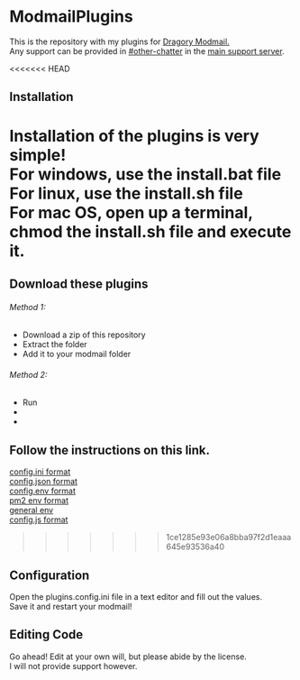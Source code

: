 # ModmailPlugins  
This is the repository with my plugins for [Dragory Modmail.](https://github.com/Dragory/modmailbot)  
Any support can be provided in [#other-chatter](https://discord.com/channels/621406760430731325/621407021484212226) in the [main support server](https://discord.gg/vRuhG9R).  

<<<<<<< HEAD
## Installation
Installation of the plugins is very simple!  
For windows, use the install.bat file  
For linux, use the install.sh file  
For mac OS, open up a terminal, chmod the install.sh file and execute it.  
=======
## Download these plugins
###### Method 1:
  - Download a zip of this repository  
  - Extract the folder  
  - Add it to your modmail folder
###### Method 2:
- Run 
-
-
## Follow the instructions on this link.
[config.ini format](.gitignore)  
[config.json format]()  
[config.env format]()    
[pm2 env format]()  
[general env]()  
[config.js format]()  
>>>>>>> 1ce1285e93e06a8bba97f2d1eaaa645e93536a40

## Configuration
Open the plugins.config.ini file in a text editor and fill out the values.  
Save it and restart your modmail!

## Editing Code
Go ahead! Edit at your own will, but please abide by the license.  
I will not provide support however.  